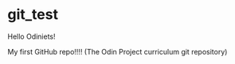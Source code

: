 # git_test
Hello Odiniets!

My first GitHub repo!!!!  (The Odin Project curriculum git repository)

